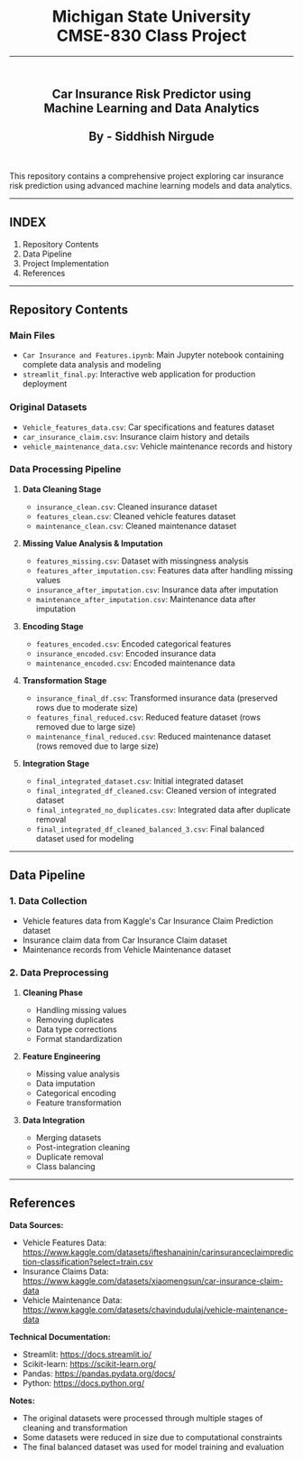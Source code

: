 <h1 align="center">Michigan State University<br/>
CMSE-830 Class Project<br/></h1>

--------------------------------

<h2 align="center"><br/>
Car Insurance Risk Predictor using<br/>
Machine Learning and Data Analytics<br/>
<br/>
By - Siddhish Nirgude</h2><br/>

This repository contains a comprehensive project exploring car insurance risk prediction using advanced machine learning models and data analytics.

---------------------------------
INDEX
---------------------------------
1. Repository Contents
2. Data Pipeline
3. Project Implementation
4. References

---------------------------------
Repository Contents
---------------------------------
### Main Files
- `Car Insurance and Features.ipynb`: Main Jupyter notebook containing complete data analysis and modeling
- `streamlit_final.py`: Interactive web application for production deployment

### Original Datasets
- `Vehicle_features_data.csv`: Car specifications and features dataset
- `car_insurance_claim.csv`: Insurance claim history and details
- `vehicle_maintenance_data.csv`: Vehicle maintenance records and history

### Data Processing Pipeline

1. **Data Cleaning Stage**
   - `insurance_clean.csv`: Cleaned insurance dataset
   - `features_clean.csv`: Cleaned vehicle features dataset
   - `maintenance_clean.csv`: Cleaned maintenance dataset

2. **Missing Value Analysis & Imputation**
   - `features_missing.csv`: Dataset with missingness analysis
   - `features_after_imputation.csv`: Features data after handling missing values
   - `insurance_after_imputation.csv`: Insurance data after imputation
   - `maintenance_after_imputation.csv`: Maintenance data after imputation

3. **Encoding Stage**
   - `features_encoded.csv`: Encoded categorical features
   - `insurance_encoded.csv`: Encoded insurance data
   - `maintenance_encoded.csv`: Encoded maintenance data

4. **Transformation Stage**
   - `insurance_final_df.csv`: Transformed insurance data (preserved rows due to moderate size)
   - `features_final_reduced.csv`: Reduced feature dataset (rows removed due to large size)
   - `maintenance_final_reduced.csv`: Reduced maintenance dataset (rows removed due to large size)

5. **Integration Stage**
   - `final_integrated_dataset.csv`: Initial integrated dataset
   - `final_integrated_df_cleaned.csv`: Cleaned version of integrated dataset
   - `final_integrated_no_duplicates.csv`: Integrated data after duplicate removal
   - `final_integrated_df_cleaned_balanced_3.csv`: Final balanced dataset used for modeling

----------------------------------
Data Pipeline
----------------------------------

### 1. Data Collection
- Vehicle features data from Kaggle's Car Insurance Claim Prediction dataset
- Insurance claim data from Car Insurance Claim dataset
- Maintenance records from Vehicle Maintenance dataset

### 2. Data Preprocessing
1. **Cleaning Phase**
   - Handling missing values
   - Removing duplicates
   - Data type corrections
   - Format standardization

2. **Feature Engineering**
   - Missing value analysis
   - Data imputation
   - Categorical encoding
   - Feature transformation

3. **Data Integration**
   - Merging datasets
   - Post-integration cleaning
   - Duplicate removal
   - Class balancing

----------------------------------
References
----------------------------------

**Data Sources:**
- Vehicle Features Data: https://www.kaggle.com/datasets/ifteshanajnin/carinsuranceclaimprediction-classification?select=train.csv
- Insurance Claims Data: https://www.kaggle.com/datasets/xiaomengsun/car-insurance-claim-data
- Vehicle Maintenance Data: https://www.kaggle.com/datasets/chavindudulaj/vehicle-maintenance-data

**Technical Documentation:**
- Streamlit: https://docs.streamlit.io/
- Scikit-learn: https://scikit-learn.org/
- Pandas: https://pandas.pydata.org/docs/
- Python: https://docs.python.org/

**Notes:**
- The original datasets were processed through multiple stages of cleaning and transformation
- Some datasets were reduced in size due to computational constraints
- The final balanced dataset was used for model training and evaluation
